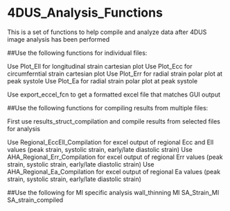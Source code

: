 # 4DUS_Analysis_Functions
This is a set of functions to help compile and analyze data after 4DUS image analysis has been performed

##Use the following functions for individual files:

Use Plot_Ell for longitudinal strain cartesian plot
Use Plot_Ecc for circumferntial strain cartesian plot
Use Plot_Err for radial strain polar plot at peak systole
Use Plot_Ea for radial strain polar plot at peak systole

Use export_eccel_fcn to get a formatted excel file that matches GUI output

##Use the following functions for compiling results from multiple files:

First use results_struct_compilation and compile results from selected files for analysis

Use Regional_EccEll_Compilation for excel output of regional Ecc and Ell values (peak strain, systolic strain, early/late diastolic strain)
Use AHA_Regional_Err_Compilation for excel output of regional Err values (peak strain, systolic strain, early/late diastolic strain)
Use AHA_Regional_Ea_Compilation for excel output of regional Ea values (peak strain, systolic strain, early/late diastolic strain)

##Use the following for MI specific analysis
wall_thinning MI
SA_Strain_MI
SA_strain_compiled
